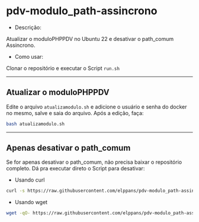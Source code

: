 # pdv-modulo_path-assincrono

- Descrição:

Atualizar o moduloPHPPDV no Ubuntu 22 e desativar o path_comum Assincrono.

- Como usar:

Clonar o repositório e executar o Script `run.sh`
___
## Atualizar o moduloPHPPDV

Edite o arquivo `atualizamodulo.sh` e adicione o usuário e senha do docker no mesmo, salve e saia do arquivo.
Após a edição, faça:

```bash
bash atualizamodulo.sh
````
___
## Apenas desativar o path_comum

Se for apenas desativar o path_comum, não precisa baixar o repositório completo.
Dá pra executar direto o Script para desativar:

- Usando curl
```bash
curl -s https://raw.githubusercontent.com/elppans/pdv-modulo_path-assincrono/refs/heads/main/desativar_path_comum_assincrono.sh | bash
```

- Usando wget
```bash
wget -qO- https://raw.githubusercontent.com/elppans/pdv-modulo_path-assincrono/refs/heads/main/desativar_path_comum_assincrono.sh | bash
```
